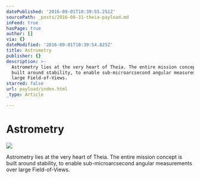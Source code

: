 ```yaml
---
datePublished: '2016-09-01T10:39:55.251Z'
sourcePath: _posts/2016-08-31-theia-payload.md
inFeed: true
hasPage: true
author: []
via: {}
dateModified: '2016-09-01T10:39:54.825Z'
title: Astrometry
publisher: {}
description: >-
  Astrometry lies at the very heart of Theia. The entire mission concept is
  built around stability, to enable sub-microarcsecond angular measurements over
  large Field-of-Views.
starred: false
url: payload/index.html
_type: Article

---
```

# Astrometry
![](https://the-grid-user-content.s3-us-west-2.amazonaws.com/7ada6b4d-1a4a-42f3-aa84-7b74dd37f7de.png)

Astrometry lies at the very heart of Theia. The entire mission concept is built around stability, to enable sub-microarcsecond angular measurements over large Field-of-Views.